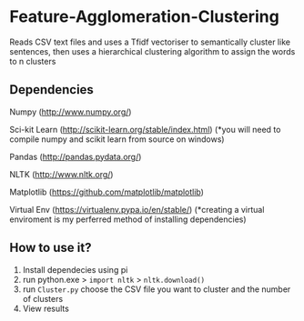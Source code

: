 # Feature-Agglomeration-Clustering
Reads CSV text files and uses a Tfidf vectoriser to semantically cluster like sentences, then uses a hierarchical clustering algorithm to assign the words to n clusters  

## Dependencies
Numpy (http://www.numpy.org/)

Sci-kit Learn (http://scikit-learn.org/stable/index.html) (*you will need to compile numpy and scikit learn from source on windows)

Pandas (http://pandas.pydata.org/) 

NLTK (http://www.nltk.org/)

Matplotlib (https://github.com/matplotlib/matplotlib)

Virtual Env (https://virtualenv.pypa.io/en/stable/) (*creating a virtual enviroment is my perferred method of installing dependencies)

## How to use it?

1. Install dependecies using pi
2. run python.exe > `import nltk` > `nltk.download()` 
3. run `Cluster.py` choose the CSV file you want to cluster and the number of clusters
4. View results
